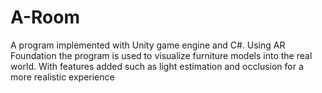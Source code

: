 # A-Room

A program implemented with Unity game engine and C#. Using AR Foundation the program is used to visualize furniture models into the real world. With features added such as light estimation and occlusion for a more realistic experience

